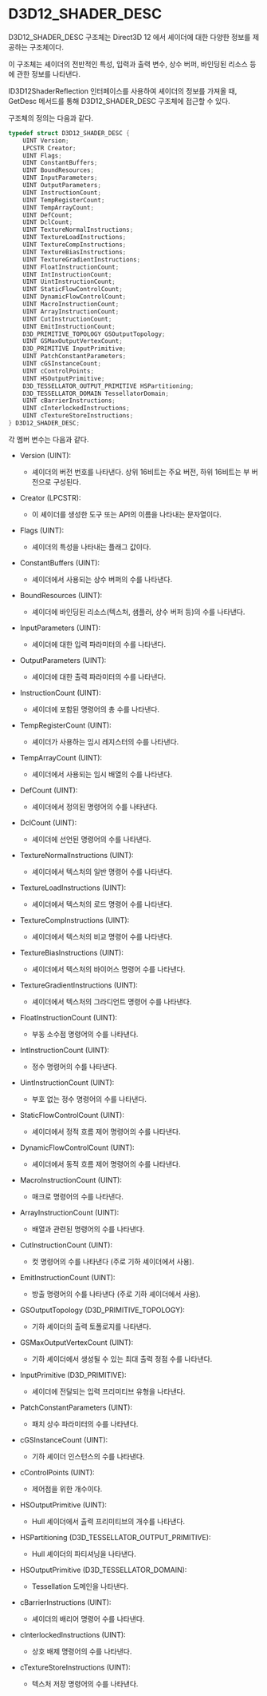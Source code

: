 # D3D12_SHADER_DESC

D3D12_SHADER_DESC 구조체는 Direct3D 12 에서 셰이더에 대한 다양한 정보를 제공하는 구조체이다. 

이 구조체는 셰이더의 전반적인 특성, 입력과 출력 변수, 상수 버퍼, 바인딩된 리소스 등에 관한 정보를 나타낸다.

ID3D12ShaderReflection 인터페이스를 사용하여 셰이더의 정보를 가져올 때, GetDesc 메서드를 통해 D3D12_SHADER_DESC 구조체에 접근할 수 있다.

구조체의 정의는 다음과 같다.

```cpp
typedef struct D3D12_SHADER_DESC {
    UINT Version;
    LPCSTR Creator;
    UINT Flags;
    UINT ConstantBuffers;
    UINT BoundResources;
    UINT InputParameters;
    UINT OutputParameters;
    UINT InstructionCount;
    UINT TempRegisterCount;
    UINT TempArrayCount;
    UINT DefCount;
    UINT DclCount;
    UINT TextureNormalInstructions;
    UINT TextureLoadInstructions;
    UINT TextureCompInstructions;
    UINT TextureBiasInstructions;
    UINT TextureGradientInstructions;
    UINT FloatInstructionCount;
    UINT IntInstructionCount;
    UINT UintInstructionCount;
    UINT StaticFlowControlCount;
    UINT DynamicFlowControlCount;
    UINT MacroInstructionCount;
    UINT ArrayInstructionCount;
    UINT CutInstructionCount;
    UINT EmitInstructionCount;
    D3D_PRIMITIVE_TOPOLOGY GSOutputTopology;
    UINT GSMaxOutputVertexCount;
    D3D_PRIMITIVE InputPrimitive;
    UINT PatchConstantParameters;
    UINT cGSInstanceCount;
    UINT cControlPoints;
    UINT HSOutputPrimitive;
    D3D_TESSELLATOR_OUTPUT_PRIMITIVE HSPartitioning;
    D3D_TESSELLATOR_DOMAIN TessellatorDomain;
    UINT cBarrierInstructions;
    UINT cInterlockedInstructions;
    UINT cTextureStoreInstructions;
} D3D12_SHADER_DESC;
```

각 멤버 변수는 다음과 같다.

* Version (UINT):
  * 셰이더의 버전 번호를 나타낸다. 상위 16비트는 주요 버전, 하위 16비트는 부 버전으로 구성된다.

* Creator (LPCSTR):
  * 이 셰이더를 생성한 도구 또는 API의 이름을 나타내는 문자열이다.

* Flags (UINT):
  * 셰이더의 특성을 나타내는 플래그 값이다.

* ConstantBuffers (UINT):
  * 셰이더에서 사용되는 상수 버퍼의 수를 나타낸다.

* BoundResources (UINT):
  * 셰이더에 바인딩된 리소스(텍스처, 샘플러, 상수 버퍼 등)의 수를 나타낸다.

* InputParameters (UINT):
  * 셰이더에 대한 입력 파라미터의 수를 나타낸다.

* OutputParameters (UINT):
  * 셰이더에 대한 출력 파라미터의 수를 나타낸다.

* InstructionCount (UINT):
  * 셰이더에 포함된 명령어의 총 수를 나타낸다.

* TempRegisterCount (UINT):
  * 셰이더가 사용하는 임시 레지스터의 수를 나타낸다.

* TempArrayCount (UINT):
  * 셰이더에서 사용되는 임시 배열의 수를 나타낸다.

* DefCount (UINT):
  * 셰이더에서 정의된 명령어의 수를 나타낸다.

* DclCount (UINT):
  * 셰이더에 선언된 명령어의 수를 나타낸다.

* TextureNormalInstructions (UINT):
  * 셰이더에서 텍스처의 일반 명령어 수를 나타낸다.

* TextureLoadInstructions (UINT):
  * 셰이더에서 텍스처의 로드 명령어 수를 나타낸다.

* TextureCompInstructions (UINT):
  * 셰이더에서 텍스처의 비교 명령어 수를 나타낸다.

* TextureBiasInstructions (UINT):
  * 셰이더에서 텍스처의 바이어스 명령어 수를 나타낸다.

* TextureGradientInstructions (UINT):
  * 셰이더에서 텍스처의 그라디언트 명령어 수를 나타낸다.

* FloatInstructionCount (UINT):
  * 부동 소수점 명령어의 수를 나타낸다.

* IntInstructionCount (UINT):
  * 정수 명령어의 수를 나타낸다.

* UintInstructionCount (UINT):
  * 부호 없는 정수 명령어의 수를 나타낸다.

* StaticFlowControlCount (UINT):
  * 셰이더에서 정적 흐름 제어 명령어의 수를 나타낸다.

* DynamicFlowControlCount (UINT):
  * 셰이더에서 동적 흐름 제어 명령어의 수를 나타낸다.

* MacroInstructionCount (UINT):
  * 매크로 명령어의 수를 나타낸다.

* ArrayInstructionCount (UINT):
  * 배열과 관련된 명령어의 수를 나타낸다.

* CutInstructionCount (UINT):
  * 컷 명령어의 수를 나타낸다 (주로 기하 셰이더에서 사용).

* EmitInstructionCount (UINT):
  * 방출 명령어의 수를 나타낸다 (주로 기하 셰이더에서 사용).

* GSOutputTopology (D3D_PRIMITIVE_TOPOLOGY):
  * 기하 셰이더의 출력 토폴로지를 나타낸다.

* GSMaxOutputVertexCount (UINT):
  * 기하 셰이더에서 생성될 수 있는 최대 출력 정점 수를 나타낸다.

* InputPrimitive (D3D_PRIMITIVE):
  * 셰이더에 전달되는 입력 프리미티브 유형을 나타낸다.

* PatchConstantParameters (UINT):
  * 패치 상수 파라미터의 수를 나타낸다.

* cGSInstanceCount (UINT):
  * 기하 셰이더 인스턴스의 수를 나타낸다.

* cControlPoints (UINT):
  * 제어점을 위한 개수이다.

* HSOutputPrimitive (UINT):
  * Hull 셰이더에서 출력 프리미티브의 개수를 나타낸다.

* HSPartitioning (D3D_TESSELLATOR_OUTPUT_PRIMITIVE):
  * Hull 셰이더의 파티셔닝을 나타낸다.

* HSOutputPrimitive (D3D_TESSELLATOR_DOMAIN):
  * Tessellation 도메인을 나타낸다.

* cBarrierInstructions (UINT):
  * 셰이더의 배리어 명령어 수를 나타낸다.

* cInterlockedInstructions (UINT):
  * 상호 배제 명령어의 수를 나타낸다.

* cTextureStoreInstructions (UINT):
  * 텍스처 저장 명령어의 수를 나타낸다.
